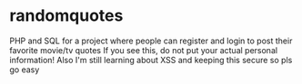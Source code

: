 # randomquotes
PHP and SQL for a project where people can register and login to post their favorite movie/tv quotes
If you see this, do not put your actual personal information! Also I'm still learning about XSS and keeping this secure so pls go easy
